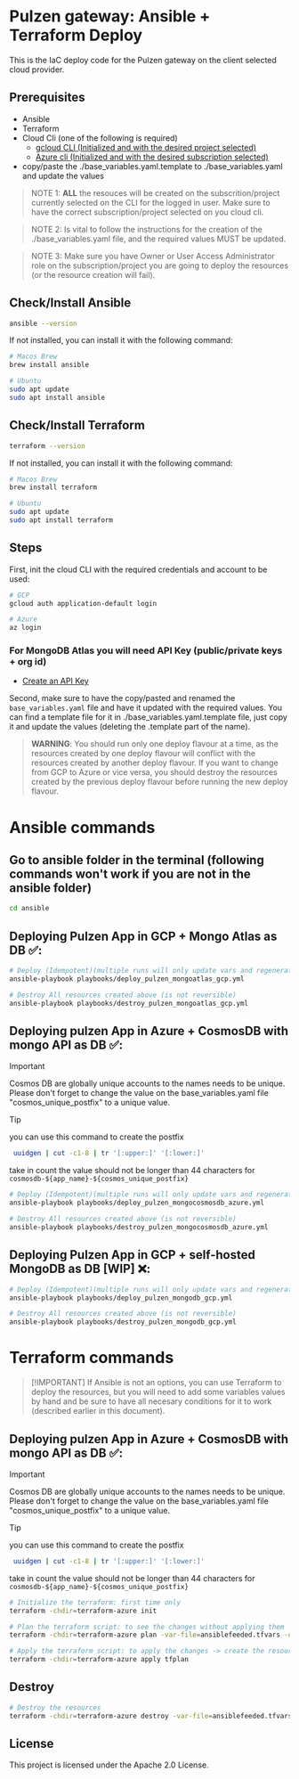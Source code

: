 # Pulzen gateway: Ansible + Terraform Deploy

This is the IaC deploy code for the Pulzen gateway on the client selected cloud provider.

## Prerequisites

- Ansible
- Terraform
- Cloud Cli (one of the following is required)
  - [gcloud CLI (Initialized and with the desired project selected)](https://cloud.google.com/sdk/docs/install)
  - [Azure cli (Initialized and with the desired subscription selected)](https://learn.microsoft.com/en-us/cli/azure/install-azure-cli)
- copy/paste the ./base_variables.yaml.template to ./base_variables.yaml and update the values

> NOTE 1: **ALL** the resouces will be created on the subscrition/project currently selected on the CLI for the logged in user. Make sure to have the correct subscription/project selected on you cloud cli.

> NOTE 2: Is vital to follow the instructions for the creation of the ./base_variables.yaml file, and the required values MUST be updated.

> NOTE 3: Make sure you have Owner or User Access Administrator role on the subscription/project you are going to deploy the resources (or the resource creation will fail).

## Check/Install Ansible

```bash
ansible --version
```

If not installed, you can install it with the following command:

```bash
# Macos Brew
brew install ansible

# Ubuntu
sudo apt update
sudo apt install ansible
```

## Check/Install Terraform

```bash
terraform --version
```

If not installed, you can install it with the following command:

```bash
# Macos Brew
brew install terraform

# Ubuntu
sudo apt update
sudo apt install terraform
```

## Steps

First, init the cloud CLI with the required credentials and account to be used:

```bash
# GCP
gcloud auth application-default login

# Azure
az login
```

### For MongoDB Atlas you will need API Key (public/private keys + org id)

- [Create an API Key](https://www.mongodb.com/docs/atlas/configure-api-access-project/?msockid=1df97124b3fe669d314265e8b247677c#manage-programmatic-access-to-a-project)

Second, make sure to have the copy/pasted and renamed the `base_variables.yaml` file and have it updated with the required values. You can find a template file for it in ./base_variables.yaml.template file, just copy it and update the values (deleting the .template part of the name).

> **WARNING**: You should run only one deploy flavour at a time, as the resources created by one deploy flavour will conflict with the resources created by another deploy flavour. If you want to change from GCP to Azure or vice versa, you should destroy the resources created by the previous deploy flavour before running the new deploy flavour.

# Ansible commands

## Go to ansible folder in the terminal (following commands won't work if you are not in the ansible folder)

```bash
cd ansible
```

## Deploying Pulzen App in GCP + Mongo Atlas as DB ✅:

```bash
# Deploy (Idempotent)(multiple runs will only update vars and regenerate db password)
ansible-playbook playbooks/deploy_pulzen_mongoatlas_gcp.yml

# Destroy All resources created above (is not reversible)
ansible-playbook playbooks/destroy_pulzen_mongoatlas_gcp.yml
```

## Deploying pulzen App in Azure + CosmosDB with mongo API as DB ✅:

> [!IMPORTANT]  
> Cosmos DB are globally unique accounts to the names needs to be unique. Please don't forget to change the value on the base_variables.yaml file "cosmos_unique_postfix" to a unique value.

> [!TIP]
> you can use this command to create the postfix
>
> ```bash
>  uuidgen | cut -c1-8 | tr '[:upper:]' '[:lower:]'
> ```
>
> take in count the value should not be longer than 44 characters for `cosmosdb-${app_name}-${cosmos_unique_postfix}`

```bash
# Deploy (Idempotent)(multiple runs will only update vars and regenerate db password)
ansible-playbook playbooks/deploy_pulzen_mongocosmosdb_azure.yml

# Destroy All resources created above (is not reversible)
ansible-playbook playbooks/destroy_pulzen_mongocosmosdb_azure.yml
```

## Deploying Pulzen App in GCP + self-hosted MongoDB as DB [WIP] ❌:

```bash
# Deploy (Idempotent)(multiple runs will only update vars and regenerate db password)
ansible-playbook playbooks/deploy_pulzen_mongodb_gcp.yml

# Destroy All resources created above (is not reversible)
ansible-playbook playbooks/destroy_pulzen_mongodb_gcp.yml
```

# Terraform commands

> [!IMPORTANT] If Ansible is not an options, you can use Terraform to deploy the resources, but you will need to add some variables values by hand and be sure to have all necesary conditions for it to work (described earlier in this document).

## Deploying pulzen App in Azure + CosmosDB with mongo API as DB ✅:

> [!IMPORTANT]  
> Cosmos DB are globally unique accounts to the names needs to be unique. Please don't forget to change the value on the base_variables.yaml file "cosmos_unique_postfix" to a unique value.

> [!TIP]
> you can use this command to create the postfix
>
> ```bash
>  uuidgen | cut -c1-8 | tr '[:upper:]' '[:lower:]'
> ```
>
> take in count the value should not be longer than 44 characters for `cosmosdb-${app_name}-${cosmos_unique_postfix}`

```bash
# Initialize the terraform: first time only
terraform -chdir=terraform-azure init
```

```bash
# Plan the terraform script: to see the changes without applying them
terraform -chdir=terraform-azure plan -var-file=ansiblefeeded.tfvars -out=tfplan
```

```bash
# Apply the terraform script: to apply the changes -> create the resources
terraform -chdir=terraform-azure apply tfplan
```

## Destroy

```bash
# Destroy the resources
terraform -chdir=terraform-azure destroy -var-file=ansiblefeeded.tfvars
```

## License

This project is licensed under the Apache 2.0 License.
